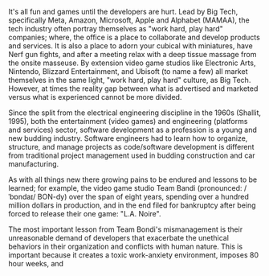 It's all fun and games until the developers are hurt. Lead by Big Tech, specifically Meta, Amazon, Microsoft, Apple and Alphabet (MAMAA), the tech industry often portray themselves as "work hard, play hard" companies; where, the office is a place to collaborate and develop products and services. It is also a place to adorn your cubical with miniatures, have Nerf gun fights, and after a meeting relax with a deep tissue massage from the onsite masseuse. By extension video game studios like Electronic Arts, Nintendo, Blizzard Entertainment, and Ubisoft (to name a few) all market themselves in the same light, "work hard, play hard" culture, as Big Tech. However, at times the reality gap between what is advertised and marketed versus what is experienced cannot be more divided.

Since the split from the electrical engineering discipline in the 1960s (Shallit, 1995), both the entertainment (video games) and engineering (platforms and services) sector, software development as a profession is a young and new budding industry. Software engineers had to learn how to organize, structure, and manage projects as code/software development is different from traditional project management used in budding construction and car manufacturing.

As with all things new there growing pains to be endured and lessons to be learned; for example, the video game studio Team Bandi (pronounced: /ˈbɒndaɪ/ BON-dy) over the span of eight years, spending over a hundred million dollars in production, and in the end filed for bankruptcy after being forced to release their one game: "L.A. Noire".

The most important lesson from Team Bondi's mismanagement is their unreasonable demand of developers that exacerbate the unethical behaviors in their organization and conflicts with human nature. This is important because it creates a toxic work-anxiety environment, imposes 80 hour weeks, and

